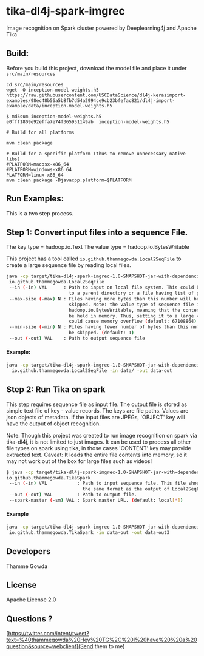 # tika-dl4j-spark-imgrec
Image recognition on Spark cluster powered by Deeplearning4j and Apache Tika


## Build:

Before you build this project, download the model file and place it under `src/main/resources`

```
cd src/main/resources
wget -O inception-model-weights.h5 https://raw.githubusercontent.com/USCDataScience/dl4j-kerasimport-examples/98ec48b56a5b8fb7d54a2994ce9cb23bfefac821/dl4j-import-example/data/inception-model-weights.h5

$ md5sum inception-model-weights.h5
e0fff1809e92effa7e74f365951149ab  inception-model-weights.h5
```

```
# Build for all platforms

mvn clean package

# Build for a specific platform (thus to remove unnecessary native libs)
#PLATFORM=macosx-x86_64
#PLATFORM=windows-x86_64
PLATFORM=linux-x86_64
mvn clean package -Djavacpp.platform=$PLATFORM
```

## Run Examples:

This is a two step process.
## Step 1: Convert input files into a sequence File.

The key type = hadoop.io.Text
The value type = hadoop.io.BytesWritable

This project has a tool called `io.github.thammegowda.Local2SeqFile`
 to create a large sequence file by reading local files.

```bash
java -cp target/tika-dl4j-spark-imgrec-1.0-SNAPSHOT-jar-with-dependencies.jar \
 io.github.thammegowda.Local2SeqFile
 --in (-in) VAL      : Path to input on local file system. This could be path
                       to a parent directory or a file having list of paths.
 --max-size (-max) N : Files having more bytes than this number will be
                       skipped. Note: the value type of sequence file is
                       hadoop.io.BytesWritable, meaning that the content will
                       be held in memory. Thus, setting it to a large value
                       could cause memory overflow (default: 67108864)
 --min-size (-min) N : Files having fewer number of bytes than this number will
                       be skipped. (default: 1)
 --out (-out) VAL    : Path to output sequence file

```

#### Example:

```bash
java -cp target/tika-dl4j-spark-imgrec-1.0-SNAPSHOT-jar-with-dependencies.jar \
  io.github.thammegowda.Local2SeqFile -in data/ -out data-out
```

## Step 2: Run Tika on spark

This step requires sequence file as input file.
The output file is stored as simple text file of key - value records.
The keys are file paths. Values are json objects of metadata.
If the input files are JPEGs, 'OBJECT' key will have the output of object recognition.

Note: Though this project was created to run image recognition on spark via tika-dl4j,
it is not limited to just images. It can be used to process all other file types on spark using tika,
 in those cases 'CONTENT' key may provide extracted text.
Caveat: It loads the entire file contents into memory, so it may not work out of the box for large files such as videos!

```bash
$ java -cp target/tika-dl4j-spark-imgrec-1.0-SNAPSHOT-jar-with-dependencies.jar \
io.github.thammegowda.TikaSpark
 --in (-in) VAL           : Path to input sequence file. This file should be in
                            the same format as the output of Local2SeqFile.
 --out (-out) VAL         : Path to output file.
 --spark-master (-sm) VAL : Spark master URL. (default: local[*])

```

#### Example

```bash
java -cp target/tika-dl4j-spark-imgrec-1.0-SNAPSHOT-jar-with-dependencies.jar \
 io.github.thammegowda.TikaSpark -in data-out -out data-out3
```

## Developers

Thamme Gowda

## License

Apache License 2.0

## Questions ?

[https://twitter.com/intent/tweet?text=%40thammegowda%20Hey%20TG%2C%20I%20have%20%20a%20question&source=webclient](Send them to me)

